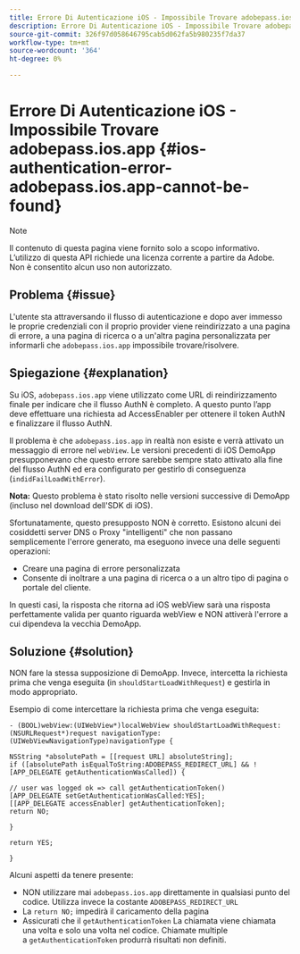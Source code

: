 ```yaml
---
title: Errore Di Autenticazione iOS - Impossibile Trovare adobepass.ios.app
description: Errore Di Autenticazione iOS - Impossibile Trovare adobepass.ios.app
source-git-commit: 326f97d058646795cab5d062fa5b980235f7da37
workflow-type: tm+mt
source-wordcount: '364'
ht-degree: 0%

---
```



# Errore Di Autenticazione iOS - Impossibile Trovare adobepass.ios.app {#ios-authentication-error-adobepass.ios.app-cannot-be-found}

>[!NOTE]
>
>Il contenuto di questa pagina viene fornito solo a scopo informativo. L’utilizzo di questa API richiede una licenza corrente a partire da Adobe. Non è consentito alcun uso non autorizzato.

## Problema {#issue}

L&#39;utente sta attraversando il flusso di autenticazione e dopo aver immesso le proprie credenziali con il proprio provider viene reindirizzato a una pagina di errore, a una pagina di ricerca o a un&#39;altra pagina personalizzata per informarli che `adobepass.ios.app` impossibile trovare/risolvere.

## Spiegazione {#explanation}

Su iOS, `adobepass.ios.app` viene utilizzato come URL di reindirizzamento finale per indicare che il flusso AuthN è completo. A questo punto l’app deve effettuare una richiesta ad AccessEnabler per ottenere il token AuthN e finalizzare il flusso AuthN.

Il problema è che `adobepass.ios.app` in realtà non esiste e verrà attivato un messaggio di errore nel `webView`. Le versioni precedenti di iOS DemoApp presupponevano che questo errore sarebbe sempre stato attivato alla fine del flusso AuthN ed era configurato per gestirlo di conseguenza (`indidFailLoadWithError`).

**Nota:** Questo problema è stato risolto nelle versioni successive di DemoApp (incluso nel download dell&#39;SDK di iOS).

Sfortunatamente, questo presupposto NON è corretto. Esistono alcuni dei cosiddetti server DNS o Proxy &quot;intelligenti&quot; che non passano semplicemente l&#39;errore generato, ma eseguono invece una delle seguenti operazioni: 

- Creare una pagina di errore personalizzata
- Consente di inoltrare a una pagina di ricerca o a un altro tipo di pagina o portale del cliente.

In questi casi, la risposta che ritorna ad iOS webView sarà una risposta perfettamente valida per quanto riguarda webView e NON attiverà l&#39;errore a cui dipendeva la vecchia DemoApp.

## Soluzione {#solution}

NON fare la stessa supposizione di DemoApp. Invece, intercetta la richiesta prima che venga eseguita (in `shouldStartLoadWithRequest`) e gestirla in modo appropriato.

Esempio di come intercettare la richiesta prima che venga eseguita:

```obj-c
- (BOOL)webView:(UIWebView*)localWebView shouldStartLoadWithRequest:(NSURLRequest*)request navigationType:(UIWebViewNavigationType)navigationType {

NSString *absolutePath = [[request URL] absoluteString]; 
if ([absolutePath isEqualToString:ADOBEPASS_REDIRECT_URL] && ![APP_DELEGATE getAuthenticationWasCalled]) {

// user was logged ok => call getAuthenticationToken() 
[APP_DELEGATE setGetAuthenticationWasCalled:YES]; 
[[APP_DELEGATE accessEnabler] getAuthenticationToken];
return NO;

}

return YES;

}
```

Alcuni aspetti da tenere presente:

- NON utilizzare mai `adobepass.ios.app` direttamente in qualsiasi punto del codice. Utilizza invece la costante `ADOBEPASS_REDIRECT_URL`
- La `return NO;` impedirà il caricamento della pagina
- Assicurati che il `getAuthenticationToken` La chiamata viene chiamata una volta e solo una volta nel codice. Chiamate multiple a `getAuthenticationToken` produrrà risultati non definiti.

